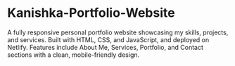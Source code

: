 # Kanishka-Portfolio-Website
A fully responsive personal portfolio website showcasing my skills, projects, and services. Built with HTML, CSS, and JavaScript, and deployed on Netlify. Features include About Me, Services, Portfolio, and Contact sections with a clean, mobile-friendly design.
